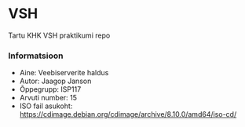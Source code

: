 # VSH
Tartu KHK VSH praktikumi repo

### Informatsioon
* Aine: Veebiserverite haldus
* Autor: Jaagop Janson
* Õppegrupp: ISP117
* Arvuti number: 15
* ISO fail asukoht: https://cdimage.debian.org/cdimage/archive/8.10.0/amd64/iso-cd/

